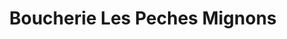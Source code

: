 ---
title: "Boucherie Les Peches Mignons"
url: /gatineau/boucherie-les-peches-mignons/
shop: butcher
---